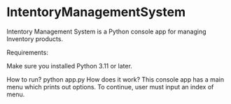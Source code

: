 # IntentoryManagementSystem

Intentory Management System is a Python console app for managing Inventory products.

Requirements:

Make sure you installed Python 3.11 or later.

How to run?
python app.py
How does it work?
This console app has a main menu which prints out options. To continue, user must input an index of menu.


